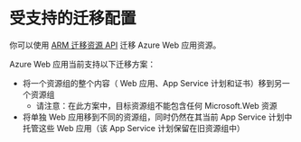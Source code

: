 <properties
	pageTitle="将 Web 应用资源移到另一个资源组"
	description="介绍将 Web 应用从一个资源组移到另一个资源组的方案。"
	services="app-service"
	documentationCenter=""
	authors="ZainRizvi"
	manager="wpickett"
	editor=""/>

<tags
	ms.service="app-service"
	ms.date="01/04/2016"
	wacn.date="03/03/2016"/>
	
# 受支持的迁移配置

你可以使用 [ARM 迁移资源 API](/documentation/articles/resource-group-move-resources) 迁移 Azure Web 应用资源。

Azure Web 应用当前支持以下迁移方案：

* 将一个资源组的整个内容（ Web 应用、App Service 计划和证书）移到另一个资源组 
	* 请注意：在此方案中，目标资源组不能包含任何 Microsoft.Web 资源
* 将单独 Web 应用移到不同的资源组，同时仍然在其当前 App Service 计划中托管这些 Web 应用（该 App Service 计划保留在旧资源组中）

<!---HONumber=Mooncake_0118_2016-->
